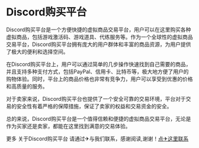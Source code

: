 # Discord购买平台

Discord购买平台是一个方便快捷的虚拟商品交易平台，用户可以在这里购买各种虚拟商品，包括游戏激活码、游戏道具、代练服务等。作为一个全球性的虚拟商品交易平台，Discord购买平台拥有庞大的用户群体和丰富的商品资源，为用户提供了极大的便利和选择空间。

在Discord购买平台上，用户可以通过简单的几步操作快速找到自己需要的商品，并且支持多种支付方式，包括PayPal、信用卡、比特币等，极大地方便了用户的购物体验。同时，平台上的商品价格也非常有竞争力，用户可以享受到优惠的价格和高质量的服务。

对于卖家来说，Discord购买平台也提供了一个安全可靠的交易环境，平台对于交易的安全性有着严格的保障措施，保证了卖家的权益和交易资金的安全。

总的来说，Discord购买平台是一个值得信赖和便捷的虚拟商品交易平台，无论是作为买家还是卖家，都能在这里找到满意的交易体验。

更多 关于Discord购买平台 请通过✈与我们联系，感谢阅读,谢谢！[点✈这里联系](https://c.k02.cc)